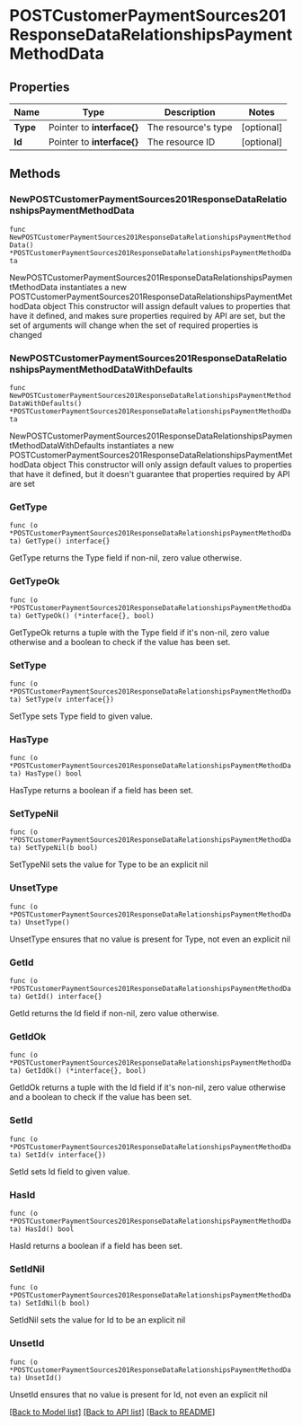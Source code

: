 # POSTCustomerPaymentSources201ResponseDataRelationshipsPaymentMethodData

## Properties

Name | Type | Description | Notes
------------ | ------------- | ------------- | -------------
**Type** | Pointer to **interface{}** | The resource&#39;s type | [optional] 
**Id** | Pointer to **interface{}** | The resource ID | [optional] 

## Methods

### NewPOSTCustomerPaymentSources201ResponseDataRelationshipsPaymentMethodData

`func NewPOSTCustomerPaymentSources201ResponseDataRelationshipsPaymentMethodData() *POSTCustomerPaymentSources201ResponseDataRelationshipsPaymentMethodData`

NewPOSTCustomerPaymentSources201ResponseDataRelationshipsPaymentMethodData instantiates a new POSTCustomerPaymentSources201ResponseDataRelationshipsPaymentMethodData object
This constructor will assign default values to properties that have it defined,
and makes sure properties required by API are set, but the set of arguments
will change when the set of required properties is changed

### NewPOSTCustomerPaymentSources201ResponseDataRelationshipsPaymentMethodDataWithDefaults

`func NewPOSTCustomerPaymentSources201ResponseDataRelationshipsPaymentMethodDataWithDefaults() *POSTCustomerPaymentSources201ResponseDataRelationshipsPaymentMethodData`

NewPOSTCustomerPaymentSources201ResponseDataRelationshipsPaymentMethodDataWithDefaults instantiates a new POSTCustomerPaymentSources201ResponseDataRelationshipsPaymentMethodData object
This constructor will only assign default values to properties that have it defined,
but it doesn't guarantee that properties required by API are set

### GetType

`func (o *POSTCustomerPaymentSources201ResponseDataRelationshipsPaymentMethodData) GetType() interface{}`

GetType returns the Type field if non-nil, zero value otherwise.

### GetTypeOk

`func (o *POSTCustomerPaymentSources201ResponseDataRelationshipsPaymentMethodData) GetTypeOk() (*interface{}, bool)`

GetTypeOk returns a tuple with the Type field if it's non-nil, zero value otherwise
and a boolean to check if the value has been set.

### SetType

`func (o *POSTCustomerPaymentSources201ResponseDataRelationshipsPaymentMethodData) SetType(v interface{})`

SetType sets Type field to given value.

### HasType

`func (o *POSTCustomerPaymentSources201ResponseDataRelationshipsPaymentMethodData) HasType() bool`

HasType returns a boolean if a field has been set.

### SetTypeNil

`func (o *POSTCustomerPaymentSources201ResponseDataRelationshipsPaymentMethodData) SetTypeNil(b bool)`

 SetTypeNil sets the value for Type to be an explicit nil

### UnsetType
`func (o *POSTCustomerPaymentSources201ResponseDataRelationshipsPaymentMethodData) UnsetType()`

UnsetType ensures that no value is present for Type, not even an explicit nil
### GetId

`func (o *POSTCustomerPaymentSources201ResponseDataRelationshipsPaymentMethodData) GetId() interface{}`

GetId returns the Id field if non-nil, zero value otherwise.

### GetIdOk

`func (o *POSTCustomerPaymentSources201ResponseDataRelationshipsPaymentMethodData) GetIdOk() (*interface{}, bool)`

GetIdOk returns a tuple with the Id field if it's non-nil, zero value otherwise
and a boolean to check if the value has been set.

### SetId

`func (o *POSTCustomerPaymentSources201ResponseDataRelationshipsPaymentMethodData) SetId(v interface{})`

SetId sets Id field to given value.

### HasId

`func (o *POSTCustomerPaymentSources201ResponseDataRelationshipsPaymentMethodData) HasId() bool`

HasId returns a boolean if a field has been set.

### SetIdNil

`func (o *POSTCustomerPaymentSources201ResponseDataRelationshipsPaymentMethodData) SetIdNil(b bool)`

 SetIdNil sets the value for Id to be an explicit nil

### UnsetId
`func (o *POSTCustomerPaymentSources201ResponseDataRelationshipsPaymentMethodData) UnsetId()`

UnsetId ensures that no value is present for Id, not even an explicit nil

[[Back to Model list]](../README.md#documentation-for-models) [[Back to API list]](../README.md#documentation-for-api-endpoints) [[Back to README]](../README.md)


